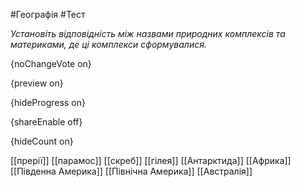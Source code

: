 #Географія #Тест

*Установіть відповідність між назвами природних комплексів та материками, де ці комплекси сформувалися.*

{noChangeVote on}

{preview on}

{hideProgress on}

{shareEnable off}

{hideCount on}

[[прерії]]
[[парамос]]
[[скреб]]
[[гілея]]
[[Антарктида]]
[[Африка]]
[[Південна Америка]]
[[Північна Америка]]
[[Австралія]]
